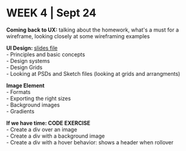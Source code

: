 <h1>WEEK 4 | Sept 24 </h1>

<p><b>Coming back to UX: </b>talking about the homework, what's a must for a wireframe, looking closely at some wireframing examples</p>

<p><strong>UI Design: </strong><a href="IntrotoWeb_W3_DesigningforWeb.pdf">slides file</a><br>
- Principles and basic concepts<br>
- Design systems<br>
- Design Grids<br>
- Looking at PSDs and Sketch files (looking at grids and arrangments)<br>
</p>

<p><b>Image Element</b><br>
- Formats<br>
- Exporting the right sizes<br>
- Background images<br>
- Gradients<br>
</p>

<p><b>If we have time: CODE EXERCISE</b><br>
- Create a div over an image <br>
- Create a div with a background image<br>
- Create a div with a hover behavior: shows a header when rollover<br>
</p>
